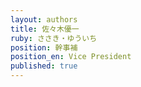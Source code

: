 ```yaml
---
layout: authors
title: 佐々木優一
ruby: ささき・ゆういち
position: 幹事補
position_en: Vice President
published: true
---
```

